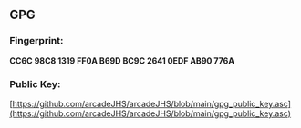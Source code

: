 ## GPG

### Fingerprint:  
**CC6C 98C8 1319 FF0A B69D BC9C 2641 0EDF AB90 776A**

### Public Key:  
[https://github.com/arcadeJHS/arcadeJHS/blob/main/gpg_public_key.asc](https://github.com/arcadeJHS/arcadeJHS/blob/main/gpg_public_key.asc)
